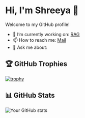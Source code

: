# Hi, I'm Shreeya 👋

Welcome to my GitHub profile!

- 🔭 I’m currently working on: [RAG](https://github.com/therealsheero/RAG-on-Loan-Approval)
- 📫 How to reach me: [Mail](mailto:shreeya2005pandey@gmail.com)
- 💬 Ask me about: 

## 🏆 GitHub Trophies
[![trophy](https://github-profile-trophy.vercel.app/?username=therealsheero&theme=onedark)](https://github.com/ryo-ma/github-profile-trophy)

## 📊 GitHub Stats
![Your GitHub stats](https://github-readme-stats.vercel.app/api?username=therealsheero&show_icons=true&theme=onedark)

